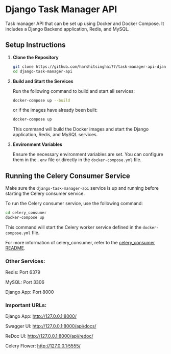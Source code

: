 # Django Task Manager API

Task manager API that can be set up using Docker and Docker Compose. It includes a Django Backend application, Redis, and MySQL.

## Setup Instructions

1. **Clone the Repository**

   ```bash
   git clone https://github.com/harshitsinghai77/task-manager-api-django.git
   cd django-task-manager-api
   ```

2. **Build and Start the Services**

   Run the following command to build and start all services:

   ```bash
   docker-compose up --build
   ```

   or if the images have already been built:

   ```bash
   docker-compose up
   ```

   This command will build the Docker images and start the Django application, Redis, and MySQL services.

3. **Environment Variables**

   Ensure the necessary environment variables are set. You can configure them in the `.env` file or directly in the `docker-compose.yml` file.

## Running the Celery Consumer Service

Make sure the `django-task-manager-api` service is up and running before starting the Celery consumer service.

To run the Celery consumer service, use the following command:

```bash
cd celery_consumer
docker-compose up
```

This command will start the Celery worker service defined in the `docker-compose.yml` file.

For more information of celery_consumer, refer to the [celery_consumer README](celery_consumer/README.md).

### Other Services:
Redis: Port 6379

MySQL: Port 3306

Django App: Port 8000

### Important URLs:

Django App: http://127.0.0.1:8000/

Swagger UI: http://127.0.0.1:8000/api/docs/

ReDoc UI: http://127.0.0.1:8000/api/redoc/

Celery Flower: http://127.0.0.1:5555/
